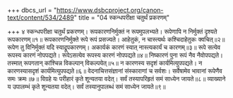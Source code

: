 +++
dbcs_url = "https://www.dsbcproject.org/canon-text/content/534/2489"
title = "04 स्कन्धपरीक्षा चतुर्थं प्रकरणम्"

+++
४
स्कन्धपरीक्षा चतुर्थं प्रकरणम्।
रूपकारणनिर्मुक्तं न रूपमुपलभ्यते। 
रूपेणापि न निर्मुक्तं दृश्यते रूपकारणम्॥१॥
रूपकारणनिर्मुक्ते रूपे रूपं प्रसज्यते। 
आहेतुकं, न चास्त्यर्थः कश्चिदाहेतुकः क्वचित्॥२॥
रूपेण तु विनिर्मुक्तं यदि स्याद्रूपकारणम्। 
अकार्यकं कारणं स्यात् नास्त्यकार्यं च कारणम्॥३॥
रूपे सत्येव रूपस्य कारणं नोपपद्यते। 
रूपेऽसत्येव रूपस्य कारणं नोपपद्यते॥४॥
निष्कारणं पुना रूपं नैव नैवोपपद्यते। 
तस्मात् रूपगतान् कांश्चिन्न विकल्पान् विकल्पयेत्॥५॥
न कारणस्य सदृशं कार्यमित्युपपद्यते। 
न कारणस्यासदृशं कार्यमित्युपपद्यते॥६॥
वेदनाचित्तसंज्ञानां संस्काराणां च सर्वशः।
सर्वेषामेव भावानां रूपेणैव समः क्रमः॥७॥
विग्रहे यः परीहारं कृते शून्यतया वदेत्। 
सर्वं तस्यापरिहृतं समं साध्येन जायते॥८॥
व्याख्याने य उपालम्भं कृते शून्यतया वदेत्। 
सर्वं तस्यानुपालब्धं समं साध्येन जायते॥९॥
